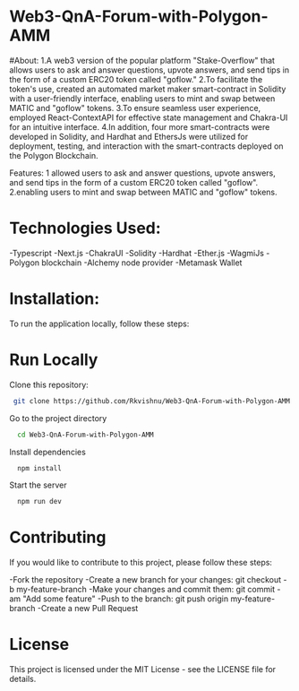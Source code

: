 # Web3-QnA-Forum-with-Polygon-AMM

#About:
1.A web3 version of the popular platform "Stake-Overflow" that allows users to ask and answer questions, upvote answers, and send tips in the form of a custom ERC20 token called "goflow."
2.To facilitate the token's use, created an automated market maker smart-contract in Solidity with a user-friendly interface, enabling users to mint and swap between MATIC and "goflow" tokens.
3.To ensure seamless user experience, employed React-ContextAPI for effective state management and Chakra-UI for an intuitive interface.
4.In addition, four more smart-contracts were developed in Solidity, and Hardhat and EthersJs were utilized for deployment, testing, and interaction with the smart-contracts deployed on the Polygon Blockchain.


Features:
1 allowed users to ask and answer questions, upvote answers, and send tips in the form of a custom ERC20 token called "goflow".
2.enabling users to mint and swap between MATIC and "goflow" tokens.


# Technologies Used:
-Typescript
-Next.js
-ChakraUI
-Solidity
-Hardhat
-Ether.js
-WagmiJs
-Polygon blockchain
-Alchemy node provider
-Metamask Wallet 


# Installation:
To run the application locally, follow these steps:



# Run Locally

Clone this repository:
```bash
 git clone https://github.com/Rkvishnu/Web3-QnA-Forum-with-Polygon-AMM
```
Go to the project directory
```bash
  cd Web3-QnA-Forum-with-Polygon-AMM
```
Install dependencies
```bash
  npm install
```
Start the server
```bash
  npm run dev
```

# Contributing
If you would like to contribute to this project, please follow these steps:

-Fork the repository
-Create a new branch for your changes: git checkout -b my-feature-branch
-Make your changes and commit them: git commit -am "Add some feature"
-Push to the branch: git push origin my-feature-branch
-Create a new Pull Request


# License
This project is licensed under the MIT License - see the LICENSE file for details.

